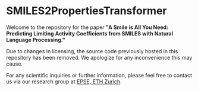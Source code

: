# SMILES2PropertiesTransformer

Welcome to the repository for the paper **"A Smile is All You Need: Predicting Limiting Activity Coefficients from SMILES with Natural Language Processing."**

Due to changes in licensing, the source code previously hosted in this repository has been removed. We apologize for any inconvenience this may cause.

For any scientific inquiries or further information, please feel free to contact us via our research group at [EPSE, ETH Zurich](https://epse.ethz.ch/).
